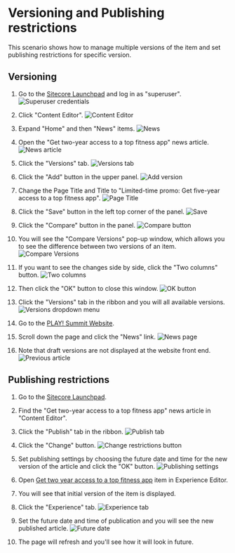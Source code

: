 # Versioning and Publishing restrictions

This scenario shows how to manage multiple versions of the item and set publishing restrictions for specific version.

## Versioning

1. Go to the [Sitecore Launchpad](https://{{demoName}}-cm.sitecoredemo.com/sitecore/login) and log in as "superuser".
![Superuser credentials](./media/superuser-log-in.png)

1. Click "Content Editor".
![Content Editor](./media/content-editor.png)

1. Expand "Home" and then "News" items.
![News](./media/news.png)

1. Open the "Get two-year access to a top fitness app" news article.
![News article](./media/news-article.png)

1. Click the "Versions" tab.
![Versions tab](./media/versions.png)

1. Click the "Add" button in the upper panel.
![Add version](./media/add-version.png)

1. Change the Page Title and Title to "Limited-time promo: Get five-year access to a top fitness app".
![Page Title](./media/page-title.png)

1. Click the "Save" button in the left top corner of the panel.
![Save](./media/save.png)

1. Click the "Compare" button in the panel.
![Compare button](./media/compare-button.png)

1. You will see the "Compare Versions" pop-up window, which allows you to see the difference between two versions of an item.
![Compare Versions](./media/comparison.png)

1. If you want to see the changes side by side, click the "Two columns" button.
![Two columns](./media/two-columns-of-comparison.png)

1. Then click the "OK" button to close this window.
![OK button](./media/ok-button.png)

1. Click the "Versions" tab in the ribbon and you will all available versions.
![Versions dropdown menu](./media/versions-dropdown.png)

1. Go to the [PLAY! Summit Website](https://{{demoName}}-{{demoUid}}-website.vercel.app).

1. Scroll down the page and click the "News" link.
![News page](./media/news-page.png)

1. Note that draft versions are not displayed at the website front end.
![Previous article](./media/previous-article.png)

## Publishing restrictions

1. Go to the [Sitecore Launchpad](https://{{demoName}}-cm.sitecoredemo.com/sitecore).

1. Find the "Get two-year access to a top fitness app" news article in "Content Editor".

2. Click the "Publish" tab in the ribbon.
![Publish tab](./media/publish-tab.png)

1. Click the "Change" button.
![Change restrictions button](./media/change-restrictions.png)

1. Set publishing settings by choosing the future date and time for the new version of the article and click the "OK" button.
![Publishing settings](./media/publishing-settings.png)

1. Open [Get two year access to a top fitness app](https://{{demoName}}-cm.sitecoredemo.com/?sc_mode=edit&sc_lang=en&sc_itemid={a2fca80d-4c97-4378-91ab-77df77be546a}&sc_ee_fb=false&sc_site=edgewebsite) item in Experience Editor.

1. You will see that initial version of the item is displayed.

1. Click the "Experience" tab.
![Experience tab](./media/experience-tab.png)

1. Set the future date and time of publication and you will see the new published article.
![Future date](./media/future-date.png)

1. The page will refresh and you'll see how it will look in future.
